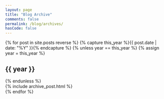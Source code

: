 ```yaml
---
layout: page
title: "Blog Archive"
comments: false
permalink: /blog/archives/
hasCode: false
---
```


<div id="blog-archives">
	{% for post in site.posts reverse %}
		{% capture this_year %}{{ post.date | date: "%Y" }}{% endcapture %}
		{% unless year == this_year %}
			{% assign year = this_year %}
			<h2>{{ year }}</h2>
		{% endunless %}
		<article>
			{% include archive_post.html %}
		</article>
	{% endfor %}
</div>
